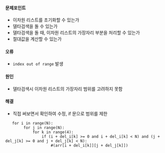 #### 문제포인트 
- 이차원 리스트를 초기화할 수 있는가
- 델타검색을 돌 수 있는가
- 델타검색을 돌 때, 이차원 리스트의 가장자리 부분을 처리할 수 있는가
- 절대값을 계산할 수 있는가

#### 오류
- `index out of range` 발생

#### 원인
- 델타검색시 이차원 리스트의 가장자리 범위를 고려하지 못함

#### 해결
- 직접 써보면서 확인하여 수정, if 문으로 범위를 제한
```
   for i in range(N):
        for j in range(N):
            for k in range(4):
                if (i + del_i[k] >= 0 and i + del_i[k] < N) and (j + del_j[k] >= 0 and j + del_j[k] < N):
                    #(arr[i + del_i[k]][j + del_j[k]])